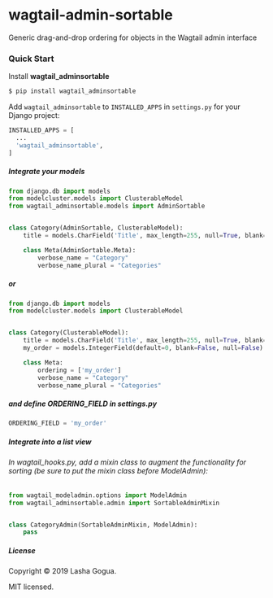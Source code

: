 # wagtail-admin-sortable
Generic drag-and-drop ordering for objects in the Wagtail admin interface

### Quick Start

Install **wagtail_adminsortable**

```bash
$ pip install wagtail_adminsortable

```    

Add ``wagtail_adminsortable`` to ``INSTALLED_APPS`` in ``settings.py`` for your Django project:

```python
INSTALLED_APPS = [
  ...
  'wagtail_adminsortable',
]

```


##### Integrate your models

```python
from django.db import models
from modelcluster.models import ClusterableModel
from wagtail_adminsortable.models import AdminSortable


class Category(AdminSortable, ClusterableModel):
    title = models.CharField('Title', max_length=255, null=True, blank=True)

    class Meta(AdminSortable.Meta):
        verbose_name = "Category"
        verbose_name_plural = "Categories"
```

##### or 

```python
from django.db import models
from modelcluster.models import ClusterableModel


class Category(ClusterableModel):
    title = models.CharField('Title', max_length=255, null=True, blank=True)
    my_order = models.IntegerField(default=0, blank=False, null=False)

    class Meta:
        ordering = ['my_order']
        verbose_name = "Category"
        verbose_name_plural = "Categories"
```

##### and define ORDERING_FIELD in settings.py

```python
ORDERING_FIELD = 'my_order'
```

##### Integrate into a list view

###### In wagtail_hooks.py, add a mixin class to augment the functionality for sorting (be sure to put the mixin class before ModelAdmin):

```python
from wagtail_modeladmin.options import ModelAdmin
from wagtail_adminsortable.admin import SortableAdminMixin


class CategoryAdmin(SortableAdminMixin, ModelAdmin):
    pass
```


##### License

Copyright &copy; 2019 Lasha Gogua.

MIT licensed.